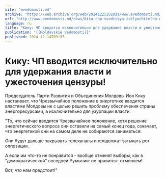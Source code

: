 ```yaml
---
site: "evedomosti.md"
archive: "https://web.archive.org/web/20241225202831/www.evedomosti.md/news/kiku-chp-vvoditsya-isklyuchitelno-dlya-uderzhaniya-vlasti-i"
url: "http://www.evedomosti.md/news/kiku-chp-vvoditsya-isklyuchitelno-dlya-uderzhaniya-vlasti-i"
language: ru
title: "Кику: ЧП вводится исключительно для удержания власти и ужесточения цензуры!"
publication: '[[Moldavskie Vedomosti]]'
published: 2024-12-14T09:53
---
```


# Кику: ЧП вводится исключительно для удержания власти и ужесточения цензуры!

Председатель Парти Развития и Объединения Молдовы Ион Кику настаивает, что Чрезвычайное положение в энергетике вводится властями Молдовы не с целью решить проблему обеспечения страны энергоресурсами, а исключительно для узурпации власти:

"То, что сейчас вводится Чрезвычайное положение, хотя решение энергетического вопроса они оставили на самый конец года, означает, что энергетикой они на самом деле не собираются заниматься:

Они будут дальше закрывать телеканалы и продолжат затыкать рот оппозиции.

А если им что-то не понравится - вообще отменят выборы, как в "демократической" соседней Румынии: не нравится- отменяем!

Вот, что нам предстоит!" 